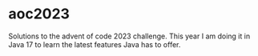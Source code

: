# aoc2023
Solutions to the advent of code 2023 challenge.  This year I am doing it in Java 17 to learn the latest features Java has to offer.
